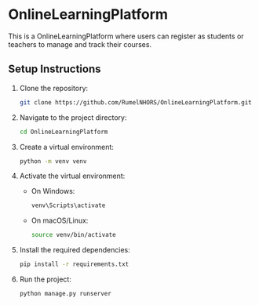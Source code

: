 # OnlineLearningPlatform
This is a OnlineLearningPlatform where users can register as students or teachers to manage and track their courses.

## Setup Instructions

1. Clone the repository:

    ```sh
    git clone https://github.com/RumelNHORS/OnlineLearningPlatform.git
    ```

2. Navigate to the project directory:

    ```sh
    cd OnlineLearningPlatform
    ```

3. Create a virtual environment:

    ```sh
    python -m venv venv
    ```

4. Activate the virtual environment:

    - On Windows:

        ```sh
        venv\Scripts\activate
        ```

    - On macOS/Linux:

        ```sh
        source venv/bin/activate
        ```

5. Install the required dependencies:

    ```sh
    pip install -r requirements.txt
    ```

6. Run the project:

    ```sh
    python manage.py runserver
    ```
